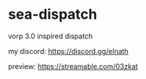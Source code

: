 # sea-dispatch

vorp 3.0 inspired dispatch

my discord: https://discord.gg/elnath

preview: https://streamable.com/03zkat
